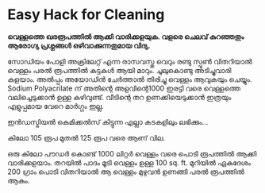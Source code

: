 # Easy Hack for Cleaning

**വെള്ളത്തെ ഖരരൂപത്തിൽ ആക്കി വാരിക്കളയുക. വളരെ ചെലവ് കുറഞ്ഞതും ആരോഗ്യ പ്രശ്നങ്ങൾ ഒഴിവാക്കുന്നതുമായ വിദ്യ.**

സോഡിയം പോളി അക്രിലേറ്റ് എന്ന രാസവസ്തു വെറും രണ്ടു സ്പൂൺ വിതറിയാൽ വെള്ളം പരൽ രൂപത്തിൽ കട്ടകൾ ആയി മാറും. ചൂലുകൊണ്ടു അടിച്ചുവാരി കളയാം. അൽപ്പം അയോഡിൻ ചേർത്താൽ തിരിച്ചു വെള്ളം ആവുകയും ചെയ്യും. Sodium Polyacrilate ന് അതിന്റെ അളവിന്റെ1000 ഇരട്ടി വരെ വെള്ളത്തെ വലിച്ചെടുക്കാൻ ഉള്ള കഴിവുണ്ട്. വീടിന്റെ തറ ഉണക്കിയെടുക്കാൻ ഇത്രയും എളുപ്പമായ വേറെ മാർഗ്ഗം ഇല്ല.

ഇൻഡസ്ട്രിയൽ കെമിക്കൽസ് കിട്ടുന്ന എല്ലാ കടകളിലും ലഭിക്കും...

കിലോ 105 രൂപ മുതൽ 125 രൂപ വരെ ആണ് വില.

ഒരു കിലോ പൗഡർ കൊണ്ട് 1000 ലിറ്റർ വെള്ളം വരെ പൊടി രൂപത്തിൽ ആക്കി വാരിക്കളയാം. തറയിൽ പാദം മൂടി വെള്ളം ഉള്ള 100 sq. ft. മുറിയിൽ ഏകദേശം 200 ഗ്രാം പൊടി വിതറിയാൽ ആ വെള്ളം മുഴുവൻ ഉണങ്ങി പരൽ രൂപത്തിൽ ആകും.

